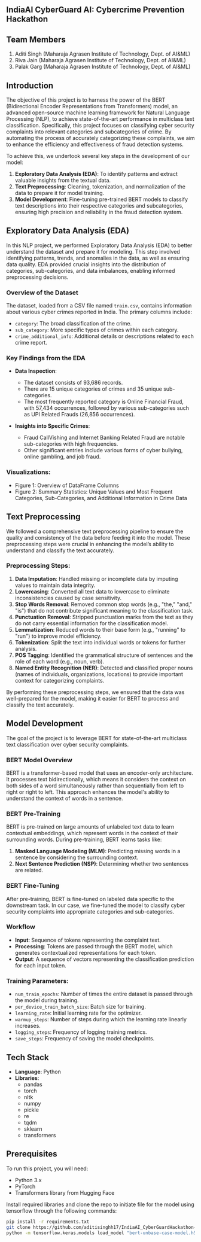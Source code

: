 ## IndiaAI CyberGuard AI: Cybercrime Prevention Hackathon 

## Team Members 

1. Aditi Singh (Maharaja Agrasen Institute of Technology, Dept. of AI&ML) 
2. Riva Jain (Maharaja Agrasen Institute of Technology, Dept. of AI&ML)
3. Palak Garg (Maharaja Agrasen Institute of Technology, Dept. of AI&ML)

## Introduction
The objective of this project is to harness the power of the BERT (Bidirectional Encoder Representations from Transformers) model, an advanced open-source machine learning framework for Natural Language Processing (NLP), to achieve state-of-the-art performance in multiclass text classification. Specifically, this project focuses on classifying cyber security complaints into relevant categories and subcategories of crime. By automating the process of accurately categorizing these complaints, we aim to enhance the efficiency and effectiveness of fraud detection systems.

To achieve this, we undertook several key steps in the development of our model:
1. **Exploratory Data Analysis (EDA)**: To identify patterns and extract valuable insights from the textual data.
2. **Text Preprocessing**: Cleaning, tokenization, and normalization of the data to prepare it for model training.
3. **Model Development**: Fine-tuning pre-trained BERT models to classify text descriptions into their respective categories and subcategories, ensuring high precision and reliability in the fraud detection system.

## Exploratory Data Analysis (EDA)

In this NLP project, we performed Exploratory Data Analysis (EDA) to better understand the dataset and prepare it for modeling. This step involved identifying patterns, trends, and anomalies in the data, as well as ensuring data quality. EDA provided crucial insights into the distribution of categories, sub-categories, and data imbalances, enabling informed preprocessing decisions.

### Overview of the Dataset
The dataset, loaded from a CSV file named `train.csv`, contains information about various cyber crimes reported in India. The primary columns include:
- `category`: The broad classification of the crime.
- `sub_category`: More specific types of crimes within each category.
- `crime_additional_info`: Additional details or descriptions related to each crime report.

### Key Findings from the EDA
- **Data Inspection**: 
  - The dataset consists of 93,686 records.
  - There are 15 unique categories of crimes and 35 unique sub-categories.
  - The most frequently reported category is Online Financial Fraud, with 57,434 occurrences, followed by various sub-categories such as UPI Related Frauds (26,856 occurrences).

- **Insights into Specific Crimes**: 
  - Fraud CallVishing and Internet Banking Related Fraud are notable sub-categories with high frequencies.
  - Other significant entries include various forms of cyber bullying, online gambling, and job fraud.

### Visualizations:
- Figure 1: Overview of DataFrame Columns
- Figure 2: Summary Statistics: Unique Values and Most Frequent Categories, Sub-Categories, and Additional Information in Crime Data

## Text Preprocessing

We followed a comprehensive text preprocessing pipeline to ensure the quality and consistency of the data before feeding it into the model. These preprocessing steps were crucial in enhancing the model’s ability to understand and classify the text accurately.

### Preprocessing Steps:
1. **Data Imputation**: Handled missing or incomplete data by imputing values to maintain data integrity.
2. **Lowercasing**: Converted all text data to lowercase to eliminate inconsistencies caused by case sensitivity.
3. **Stop Words Removal**: Removed common stop words (e.g., "the," "and," "is") that do not contribute significant meaning to the classification task.
4. **Punctuation Removal**: Stripped punctuation marks from the text as they do not carry essential information for the classification model.
5. **Lemmatization**: Reduced words to their base form (e.g., "running" to "run") to improve model efficiency.
6. **Tokenization**: Split the text into individual words or tokens for further analysis.
7. **POS Tagging**: Identified the grammatical structure of sentences and the role of each word (e.g., noun, verb).
8. **Named Entity Recognition (NER)**: Detected and classified proper nouns (names of individuals, organizations, locations) to provide important context for categorizing complaints.

By performing these preprocessing steps, we ensured that the data was well-prepared for the model, making it easier for BERT to process and classify the text accurately.

## Model Development

The goal of the project is to leverage BERT for state-of-the-art multiclass text classification over cyber security complaints.

### BERT Model Overview
BERT is a transformer-based model that uses an encoder-only architecture. It processes text bidirectionally, which means it considers the context on both sides of a word simultaneously rather than sequentially from left to right or right to left. This approach enhances the model's ability to understand the context of words in a sentence.

### BERT Pre-Training
BERT is pre-trained on large amounts of unlabeled text data to learn contextual embeddings, which represent words in the context of their surrounding words. During pre-training, BERT learns tasks like:
1. **Masked Language Modeling (MLM)**: Predicting missing words in a sentence by considering the surrounding context.
2. **Next Sentence Prediction (NSP)**: Determining whether two sentences are related.

### BERT Fine-Tuning
After pre-training, BERT is fine-tuned on labeled data specific to the downstream task. In our case, we fine-tuned the model to classify cyber security complaints into appropriate categories and sub-categories.

### Workflow
- **Input**: Sequence of tokens representing the complaint text.
- **Processing**: Tokens are passed through the BERT model, which generates contextualized representations for each token.
- **Output**: A sequence of vectors representing the classification prediction for each input token.

### Training Parameters:
- `num_train_epochs`: Number of times the entire dataset is passed through the model during training.
- `per_device_train_batch_size`: Batch size for training.
- `learning_rate`: Initial learning rate for the optimizer.
- `warmup_steps`: Number of steps during which the learning rate linearly increases.
- `logging_steps`: Frequency of logging training metrics.
- `save_steps`: Frequency of saving the model checkpoints.

## Tech Stack

- **Language**: Python
- **Libraries**: 
  - pandas
  - torch
  - nltk
  - numpy
  - pickle
  - re
  - tqdm
  - sklearn
  - transformers

## Prerequisites

To run this project, you will need:
- Python 3.x
- PyTorch
- Transformers library from Hugging Face

Install required libraries and clone the repo to initiate file for the model using tensorflow through the following commands:
```bash
pip install -r requirements.txt
git clone https://github.com/aditisinghh17/IndiaAI_CyberGuardHackathon-.git
python -m tensorflow.keras.models load_model "bert-unbase-case-model.h5"



